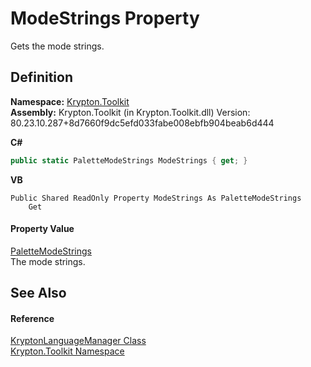 # ModeStrings Property


Gets the mode strings.



## Definition
**Namespace:** <a href="79d2eac2-21f4-54ff-7552-b20c33c30600.md">Krypton.Toolkit</a>  
**Assembly:** Krypton.Toolkit (in Krypton.Toolkit.dll) Version: 80.23.10.287+8d7660f9dc5efd033fabe008ebfb904beab6d444

**C#**
``` C#
public static PaletteModeStrings ModeStrings { get; }
```
**VB**
``` VB
Public Shared ReadOnly Property ModeStrings As PaletteModeStrings
	Get
```



#### Property Value
<a href="574b814b-e541-bdff-7c48-5b02de0544f5.md">PaletteModeStrings</a>  
The mode strings.

## See Also


#### Reference
<a href="dac09113-2984-9ef4-34e6-8be84cc38189.md">KryptonLanguageManager Class</a>  
<a href="79d2eac2-21f4-54ff-7552-b20c33c30600.md">Krypton.Toolkit Namespace</a>  
